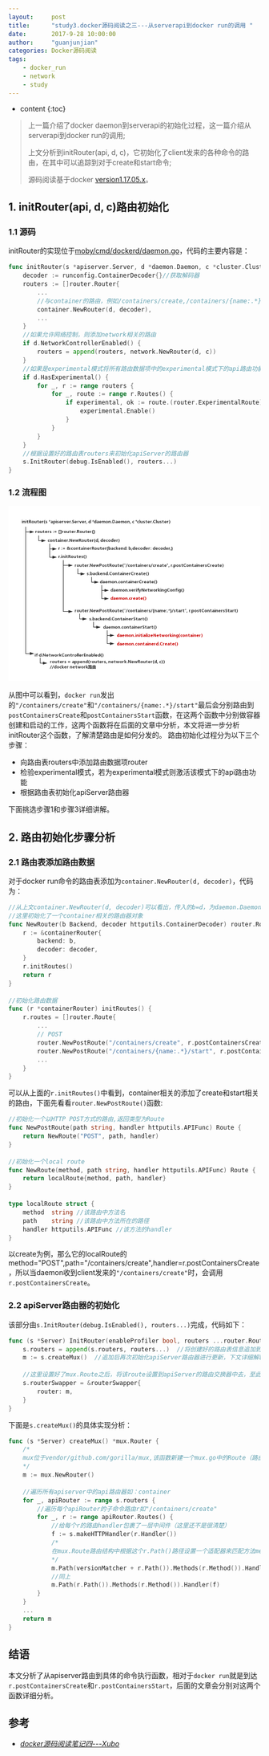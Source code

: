 ```yaml
---
layout:     post
title:      "study3.docker源码阅读之三---从serverapi到docker run的调用 "
date:       2017-9-28 10:00:00 
author:     "guanjunjian"
categories: Docker源码阅读
tags:
    - docker_run
    - network
    - study
---
```


* content
{:toc}

> 上一篇介绍了docker daemon到serverapi的初始化过程，这一篇介绍从serverapi到docker run的调用;
>  
> 上文分析到initRouter(api, d, c)，它初始化了client发来的各种命令的路由，在其中可以追踪到对于create和start命令;
>  
> 源码阅读基于docker [version1.17.05.x](https://github.com/moby/moby/tree/17.05.x)。

## 1. initRouter(api, d, c)路由初始化

### 1.1 源码

initRouter的实现位于[moby/cmd/dockerd/daemon.go](https://github.com/moby/moby/blob/17.05.x/cmd/dockerd/daemon.go#L477#L507)，代码的主要内容是：

```go
func initRouter(s *apiserver.Server, d *daemon.Daemon, c *cluster.Cluster) {
	decoder := runconfig.ContainerDecoder{}//获取解码器
	routers := []router.Router{
		...
		//与container的路由，例如/containers/create,/containers/{name:.*}/start
		container.NewRouter(d, decoder),   
		...
	}
	//如果允许网络控制，则添加network相关的路由
	if d.NetworkControllerEnabled() {
		routers = append(routers, network.NewRouter(d, c))
	}
	//如果是experimental模式将所有路由数据项中的experimental模式下的api路由功能激活
	if d.HasExperimental() {
		for _, r := range routers {
			for _, route := range r.Routes() {
				if experimental, ok := route.(router.ExperimentalRoute); ok {
					experimental.Enable()
				}
			}
		}
	}
	//根据设置好的路由表routers来初始化apiServer的路由器
	s.InitRouter(debug.IsEnabled(), routers...)  
}
```




### 1.2 流程图

![](/img/study/study-3-docker-3-serverapi-to-run-func/docker-daemon-initRouter.png)

从图中可以看到，`docker run`发出的`"/containers/create"`和`"/containers/{name:.*}/start"`最后会分别路由到`postContainersCreate`和`postContainersStart`函数，在这两个函数中分别做容器创建和启动的工作，这两个函数将在后面的文章中分析，本文将进一步分析initRouter这个函数，了解清楚路由是如何分发的。
路由初始化过程分为以下三个步骤：

* 向路由表routers中添加路由数据项router
* 检验experimental模式，若为experimental模式则激活该模式下的api路由功能
* 根据路由表初始化apiServer路由器


下面挑选步骤1和步骤3详细讲解。

## 2. 路由初始化步骤分析

### 2.1 路由表添加路由数据

对于docker run命令的路由表添加为`container.NewRouter(d, decoder)`，代码为：
```go
//从上文container.NewRouter(d, decoder)可以看出，传入的b=d，为daemon.Daemon实例
//这里初始化了一个container相关的路由器对象
func NewRouter(b Backend, decoder httputils.ContainerDecoder) router.Router {
	r := &containerRouter{
		backend: b,
		decoder: decoder,
	}
	r.initRoutes()
	return r
}

//初始化路由数据
func (r *containerRouter) initRoutes() {
	r.routes = []router.Route{
		...		
		// POST
		router.NewPostRoute("/containers/create", r.postContainersCreate), 
		router.NewPostRoute("/containers/{name:.*}/start", r.postContainersStart),
		...
	}
}
```

可以从上面的`r.initRoutes()`中看到，container相关的添加了create和start相关的路由，下面先看看`router.NewPostRoute()`函数:

```go
//初始化一个以HTTP POST方式的路由,返回类型为Route
func NewPostRoute(path string, handler httputils.APIFunc) Route {
	return NewRoute("POST", path, handler)
}

//初始化一个local route
func NewRoute(method, path string, handler httputils.APIFunc) Route {
	return localRoute{method, path, handler}
}

type localRoute struct {
	method  string //该路由中方法名
	path    string //该路由中方法所在的路径
	handler httputils.APIFunc //该方法的handler
}

```

以create为例，那么它的localRoute的method="POST",path="/containers/create",handler=r.postContainersCreate，所以当daemon收到client发来的`"/containers/create"`时，会调用`r.postContainersCreate`。

### 2.2 apiServer路由器的初始化

该部分由`s.InitRouter(debug.IsEnabled(), routers...)`完成，代码如下：

```go
func (s *Server) InitRouter(enableProfiler bool, routers ...router.Router) {
	s.routers = append(s.routers, routers...)  //将创建好的路由表信息追加到apiServer对象中的routers。
	m := s.createMux()  //追加后再次初始化apiServer路由器进行更新，下文详细解释
	
	//这里设置好了mux.Route之后，将该route设置到apiServer的路由交换器中去，至此所有deamon.start（）的相关工作处理完毕
	s.routerSwapper = &routerSwapper{
		router: m,
	}  
}
```

下面是`s.createMux()`的具体实现分析：

```go
func (s *Server) createMux() *mux.Router {
	/*
	mux位于vendor/github.com/gorilla/mux,该函数新建一个mux.go中的Route（路由数据项）对象并追加到mux.Router结构体中的成员routes中去，然后返回该路由器mux.Route m
	*/
	m := mux.NewRouter()  
	
	//遍历所有apiserver中的api路由器如：container
	for _, apiRouter := range s.routers {
		//遍历每个apiRouter的子命令路由r如"/containers/create"  
		for _, r := range apiRouter.Routes() {
			//给每个r的路由handler包裹了一层中间件（这里还不是很清楚）
			f := s.makeHTTPHandler(r.Handler())
			/*
			在mux.Route路由结构中根据这个r.Path()路径设置一个适配器来匹配方法method和handler，当满足versionMatcher+r.Path()路径的正则表达式要求就可以适配到相应的方法名及该handler
			*/
			m.Path(versionMatcher + r.Path()).Methods(r.Method()).Handler(f)
			//同上
			m.Path(r.Path()).Methods(r.Method()).Handler(f) 
		}
	}
	...
	return m
}

```

## 结语

本文分析了从apiserver路由到具体的命令执行函数，相对于`docker run`就是到达`r.postContainersCreate`和`r.postContainersStart`，后面的文章会分别对这两个函数详细分析。

## 参考

* *[docker源码阅读笔记四---Xubo](http://blog.xbblfz.site/2017/04/21/docker%E5%AE%A2%E6%88%B7%E7%AB%AF%E4%B8%8E%E6%9C%8D%E5%8A%A1%E5%99%A8%E9%80%9A%E4%BF%A1%E6%A8%A1%E5%9D%97%E4%BA%8C/)*
